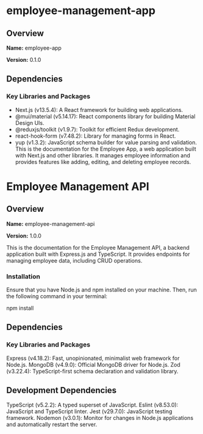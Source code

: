 # employee-management-app
## Overview

**Name:** employee-app

**Version:** 0.1.0

## Dependencies
### Key Libraries and Packages
* Next.js (v13.5.4): A React framework for building web applications.
* @mui/material (v5.14.17): React components library for building Material Design UIs.
* @reduxjs/toolkit (v1.9.7): Toolkit for efficient Redux development.
* react-hook-form (v7.48.2): Library for managing forms in React.
* yup (v1.3.2): JavaScript schema builder for value parsing and validation.
This is the documentation for the Employee App, a web application built with Next.js and other libraries. It manages employee information and provides features like adding, editing, and deleting employee records.

# Employee Management API

## Overview

**Name:** employee-management-api

**Version:** 1.0.0

This is the documentation for the Employee Management API, a backend application built with Express.js and TypeScript. It provides endpoints for managing employee data, including CRUD operations.
### Installation

Ensure that you have Node.js and npm installed on your machine. Then, run the following command in your terminal:

npm install

## Dependencies

### Key Libraries and Packages

Express (v4.18.2): Fast, unopinionated, minimalist web framework for Node.js.
MongoDB (v4.9.0): Official MongoDB driver for Node.js.
Zod (v3.22.4): TypeScript-first schema declaration and validation library.

## Development Dependencies

TypeScript (v5.2.2): A typed superset of JavaScript.
Eslint (v8.53.0): JavaScript and TypeScript linter.
Jest (v29.7.0): JavaScript testing framework.
Nodemon (v3.0.1): Monitor for changes in Node.js applications and automatically restart the server.






